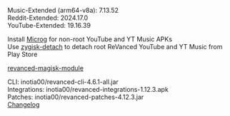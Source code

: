 Music-Extended (arm64-v8a): 7.13.52  
Reddit-Extended: 2024.17.0  
YouTube-Extended: 19.16.39  

Install [Microg](https://github.com/ReVanced/GmsCore/releases) for non-root YouTube and YT Music APKs  
Use [zygisk-detach](https://github.com/j-hc/zygisk-detach) to detach root ReVanced YouTube and YT Music from Play Store  

[revanced-magisk-module](https://github.com/anuragpindoriya/revanced-magisk-module)
  
CLI: inotia00/revanced-cli-4.6.1-all.jar  
Integrations: inotia00/revanced-integrations-1.12.3.apk  
Patches: inotia00/revanced-patches-4.12.3.jar  
[Changelog](https://github.com/inotia00/revanced-patches/releases/tag/v4.12.3)  
